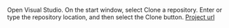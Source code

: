 Open Visual Studio.
On the start window, select Clone a repository.
Enter or type the repository location, and then select the Clone button.
[Project url]([https://github.com/blackheartemperor/cv-project.git)
